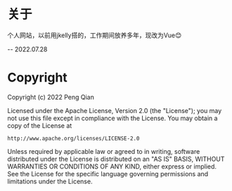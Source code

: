 # 关于

个人网站，以前用jkelly搭的，工作期间放养多年，现改为Vue😊

-- 2022.07.28

# Copyright

Copyright (c) 2022 Peng Qian

Licensed under the Apache License, Version 2.0 (the "License");
you may not use this file except in compliance with the License.
You may obtain a copy of the License at

    http://www.apache.org/licenses/LICENSE-2.0

Unless required by applicable law or agreed to in writing, software
distributed under the License is distributed on an "AS IS" BASIS,
WITHOUT WARRANTIES OR CONDITIONS OF ANY KIND, either express or implied.
See the License for the specific language governing permissions and
limitations under the License.
